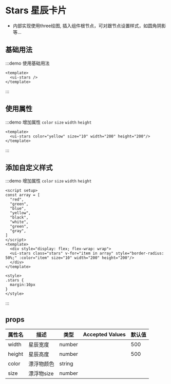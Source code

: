 # Stars 星辰卡片

- 内部实现使用three绘图, 插入组件根节点，可对跟节点设置样式，如圆角阴影等...

## 基础用法
:::demo 使用基础用法
```vue
<template>
  <ui-stars />
</template>
```
:::

## 使用属性
:::demo 增加属性 `color` `size` `width` `height`
```vue
<template>
  <ui-stars color="yellow" size="10" width="200" height="200"/>
</template>
```
:::

## 添加自定义样式
:::demo 增加属性 `color` `size` `width` `height`
```vue
<script setup>
const array = [
  "red",
  "green",
  "blue",
  "yellow",
  "black",
  "white",
  "green",
  "gray",
]
</script>
<template>
  <div style="display: flex; flex-wrap: wrap">
  <ui-stars class="stars" v-for="item in array" style="border-radius: 50%;" :color="item" size="10" width="200" height="200"/>
  </div>
</template>

<style>
.stars {
  margin:10px
}
</style>
```
:::
## props


| 属性名 | 描述       | 类型   | Accepted Values | 默认值 |
| ------ | ---------- | ------ | --------------- | ------ |
| width  | 星辰宽度   | number |                 | 500    |
| height | 星辰高度   | number |                 | 500    |
| color  | 漂浮物颜色 | string |                 |        |
| size   | 漂浮物size | number |                 |        |
